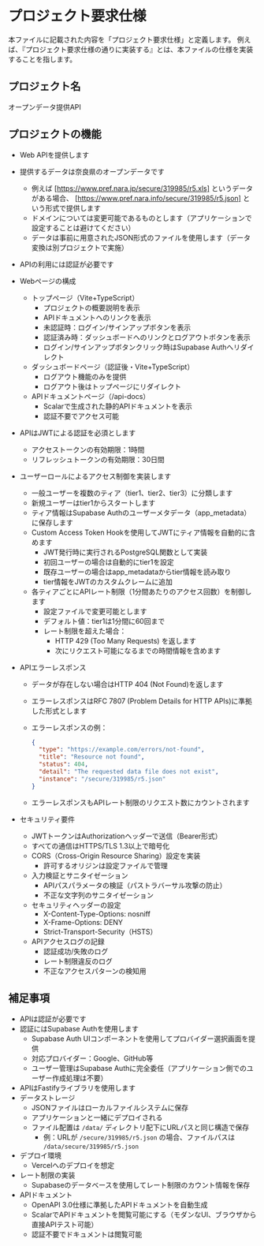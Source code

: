 # プロジェクト要求仕様

本ファイルに記載された内容を「プロジェクト要求仕様」と定義します。
例えば、『プロジェクト要求仕様の通りに実装する』とは、本ファイルの仕様を実装することを指します。

## プロジェクト名

オープンデータ提供API

## プロジェクトの機能

- Web APIを提供します
- 提供するデータは奈良県のオープンデータです
  - 例えば [https://www.pref.nara.jp/secure/319985/r5.xls] というデータがある場合、 [https://www.pref.nara.info/secure/319985/r5.json] という形式で提供します
  - ドメインについては変更可能であるものとします（アプリケーションで設定することは避けてください）
  - データは事前に用意されたJSON形式のファイルを使用します（データ変換は別プロジェクトで実施）
- APIの利用には認証が必要です
- Webページの構成
  - トップページ（Vite+TypeScript）
    - プロジェクトの概要説明を表示
    - APIドキュメントへのリンクを表示
    - 未認証時：ログイン/サインアップボタンを表示
    - 認証済み時：ダッシュボードへのリンクとログアウトボタンを表示
    - ログイン/サインアップボタンクリック時はSupabase Authへリダイレクト
  - ダッシュボードページ（認証後・Vite+TypeScript）
    - ログアウト機能のみを提供
    - ログアウト後はトップページにリダイレクト
  - APIドキュメントページ（/api-docs）
    - Scalarで生成された静的APIドキュメントを表示
    - 認証不要でアクセス可能
- APIはJWTによる認証を必須とします
  - アクセストークンの有効期限：1時間
  - リフレッシュトークンの有効期限：30日間
- ユーザーロールによるアクセス制御を実装します
  - 一般ユーザーを複数のティア（tier1、tier2、tier3）に分類します
  - 新規ユーザーはtier1からスタートします
  - ティア情報はSupabase Authのユーザーメタデータ（app_metadata）に保存します
  - Custom Access Token Hookを使用してJWTにティア情報を自動的に含めます
    - JWT発行時に実行されるPostgreSQL関数として実装
    - 初回ユーザーの場合は自動的にtier1を設定
    - 既存ユーザーの場合はapp_metadataからtier情報を読み取り
    - tier情報をJWTのカスタムクレームに追加
  - 各ティアごとにAPIレート制限（1分間あたりのアクセス回数）を制御します
    - 設定ファイルで変更可能とします
    - デフォルト値：tier1は1分間に60回まで
    - レート制限を超えた場合：
      - HTTP 429 (Too Many Requests) を返します
      - 次にリクエスト可能になるまでの時間情報を含めます
- APIエラーレスポンス

  - データが存在しない場合はHTTP 404 (Not Found)を返します
  - エラーレスポンスはRFC 7807 (Problem Details for HTTP APIs)に準拠した形式とします
  - エラーレスポンスの例：

    ```json
    {
      "type": "https://example.com/errors/not-found",
      "title": "Resource not found",
      "status": 404,
      "detail": "The requested data file does not exist",
      "instance": "/secure/319985/r5.json"
    }
    ```

  - エラーレスポンスもAPIレート制限のリクエスト数にカウントされます

- セキュリティ要件
  - JWTトークンはAuthorizationヘッダーで送信（Bearer形式）
  - すべての通信はHTTPS/TLS 1.3以上で暗号化
  - CORS（Cross-Origin Resource Sharing）設定を実装
    - 許可するオリジンは設定ファイルで管理
  - 入力検証とサニタイゼーション
    - APIパスパラメータの検証（パストラバーサル攻撃の防止）
    - 不正な文字列のサニタイゼーション
  - セキュリティヘッダーの設定
    - X-Content-Type-Options: nosniff
    - X-Frame-Options: DENY
    - Strict-Transport-Security（HSTS）
  - APIアクセスログの記録
    - 認証成功/失敗のログ
    - レート制限違反のログ
    - 不正なアクセスパターンの検知用

## 補足事項

- APIは認証が必要です
- 認証にはSupabase Authを使用します
  - Supabase Auth UIコンポーネントを使用してプロバイダー選択画面を提供
  - 対応プロバイダー：Google、GitHub等
  - ユーザー管理はSupabase Authに完全委任（アプリケーション側でのユーザー作成処理は不要）
- APIはFastifyライブラリを使用します
- データストレージ
  - JSONファイルはローカルファイルシステムに保存
  - アプリケーションと一緒にデプロイされる
  - ファイル配置は `/data/` ディレクトリ配下にURLパスと同じ構造で保存
    - 例：URLが `/secure/319985/r5.json` の場合、ファイルパスは `/data/secure/319985/r5.json`
- デプロイ環境
  - Vercelへのデプロイを想定
- レート制限の実装
  - Supabaseのデータベースを使用してレート制限のカウント情報を保存
- APIドキュメント
  - OpenAPI 3.0仕様に準拠したAPIドキュメントを自動生成
  - ScalarでAPIドキュメントを閲覧可能にする（モダンなUI、ブラウザから直接APIテスト可能）
  - 認証不要でドキュメントは閲覧可能
